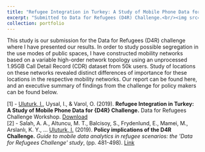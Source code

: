 ```yaml
---
title: "Refugee Integration in Turkey: A Study of Mobile Phone Data for D4R Challenge"
excerpt: "Submitted to Data for Refugees (D4R) Challenge.<br/><img src='/images/mobility_map.png'>"
collection: portfolio 
---
```


This study is our submission for the Data for Refugees (D4R) challenge where I have presented our results. In order to study possible segregation in the use modes of public spaces, I have constructed mobility networks based on a variable high-order network topology using an unprocessed 1.95GB Call Detail Record (CDR) dataset from 50k users. Study of locations on these networks revealed distinct differences of importance for these locations in the respective mobility networks. Our report can be found here, and an executive summary of findings from the challenge for policy makers can be found below. 

\[1\] - <ins>Uluturk, I.</ins>, Uysal, I., & Varol, O. (2019). <b>Refugee Integration in Turkey: A Study of Mobile Phone Data for {D4R} Challenge.</b> Data for Refugees Challenge Workshop. [Download](https://d4r.turktelekom.com.tr/Content/Documents/d4r-proceedings.pdf)<br/>
\[2\] - Salah, A. A., Altuncu, M. T., Balcisoy, S., Frydenlund, E., Mamei, M., Arslanlı, K. Y., ... <ins>Uluturk, I.</ins> (2019). <b>Policy implications of the D4R Challenge.</b> <i>Guide to mobile data analytics in refugee scenarios: the 'Data for Refugees Challenge' study</i>, (pp. 481-498). [Link](https://link.springer.com/chapter/10.1007%2F978-3-030-12554-7_25)

